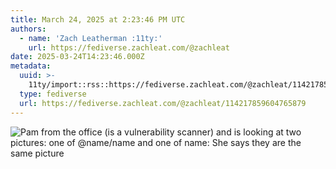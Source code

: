 ```yaml
---
title: March 24, 2025 at 2:23:46 PM UTC
authors:
  - name: 'Zach Leatherman :11ty:'
    url: https://fediverse.zachleat.com/@zachleat
date: 2025-03-24T14:23:46.000Z
metadata:
  uuid: >-
    11ty/import::rss::https://fediverse.zachleat.com/@zachleat/114217859604765879
  type: fediverse
  url: https://fediverse.zachleat.com/@zachleat/114217859604765879
---
```

![Pam from the office (is a vulnerability scanner) and is looking at two pictures: one of `@name/name` and one of `name`: She says they are the same picture](/assets/4047d959222e4b1c-HfaUNGiyM8ha.png)